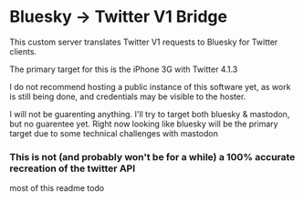 # Bluesky -> Twitter V1 Bridge

This custom server translates Twitter V1 requests to Bluesky for Twitter clients.

The primary target for this is the iPhone 3G with Twitter 4.1.3

I do not recommend hosting a public instance of this software yet, as work is still being done, and credentials may be visible to the hoster.

I will not be guarenting anything. I'll try to target both bluesky & mastodon, but no guarentee yet. Right now looking like bluesky will be the primary target due to some technical challenges with mastodon

### This is not (and probably won't be for a while) a 100% accurate recreation of the twitter API

most of this readme todo
